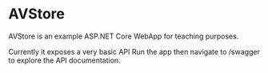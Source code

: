 # AVStore
AVStore is an example ASP.NET Core WebApp for teaching purposes.

Currently it exposes a very basic API
Run the app then navigate to /swagger to explore the API documentation.
